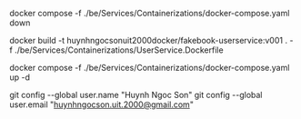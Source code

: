 docker compose -f ./be/Services/Containerizations/docker-compose.yaml down

docker build -t huynhngocsonuit2000docker/fakebook-userservice:v001 . -f ./be/Services/Containerizations/UserService.Dockerfile

docker compose -f ./be/Services/Containerizations/docker-compose.yaml up -d

git config --global user.name "Huynh Ngoc Son"
git config --global user.email "huynhngocson.uit.2000@gmail.com"
